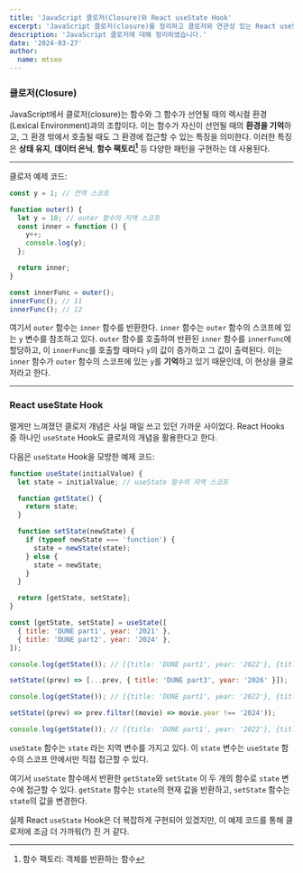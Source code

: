 ```yaml
---
title: 'JavaScript 클로저(Closure)와 React useState Hook'
excerpt: 'JavaScript 클로저(closure)를 정리하고 클로저와 연관성 있는 React useState Hook 코드까지 살펴 보았습니다.'
description: 'JavaScript 클로저에 대해 정리하였습니다.'
date: '2024-03-27'
author:
  name: mtseo
---
```


### 클로저(Closure)

JavaScript에서 클로저(closure)는 함수와 그 함수가 선언될 때의 렉시컬 환경(Lexical Environment)과의 조합이다. 이는 함수가 자신이 선언될 때의 **환경을 기억**하고, 그 환경 밖에서 호출될 때도 그 환경에 접근할 수 있는 특징을 의미한다. 이러한 특징은 **상태 유지**, **데이터 은닉**, **함수 팩토리[^1]** 등 다양한 패턴을 구현하는 데 사용된다.

---

클로저 예제 코드:

```js
const y = 1; // 전역 스코프

function outer() {
  let y = 10; // outer 함수의 지역 스코프
  const inner = function () {
    y++;
    console.log(y);
  };

  return inner;
}

const innerFunc = outer();
innerFunc(); // 11
innerFunc(); // 12
```

여기서 `outer` 함수는 `inner` 함수를 반환한다. `inner` 함수는 `outer` 함수의 스코프에 있는 `y` 변수를 참조하고 있다. `outer` 함수를 호출하여 반환된 `inner` 함수를 `innerFunc`에 할당하고, 이 `innerFunc`를 호출할 때마다 `y`의 값이 증가하고 그 값이 출력된다. 이는 `inner` 함수가 `outer` 함수의 스코프에 있는 `y`를 **기억**하고 있기 때문인데, 이 현상을 클로저라고 한다.

---

### React useState Hook

멀게만 느껴졌던 클로저 개념은 사실 매일 쓰고 있던 가까운 사이었다.
React Hooks 중 하나인 `useState` Hook도 클로저의 개념을 활용한다고 한다.

다음은 `useState` Hook을 모방한 예제 코드:

```jsx
function useState(initialValue) {
  let state = initialValue; // useState 함수의 지역 스코프

  function getState() {
    return state;
  }

  function setState(newState) {
    if (typeof newState === 'function') {
      state = newState(state);
    } else {
      state = newState;
    }
  }

  return [getState, setState];
}

const [getState, setState] = useState([
  { title: 'DUNE part1', year: '2021' },
  { title: 'DUNE part2', year: '2024' },
]);

console.log(getState()); // [{title: 'DUNE part1', year: '2022'}, {title: 'DUNE part2', year: '2024'}]

setState((prev) => [...prev, { title: 'DUNE part3', year: '2026' }]);

console.log(getState()); // [{title: 'DUNE part1', year: '2022'}, {title: 'DUNE part2', year: '2024'}, {title: 'DUNE part3', year: '2026'}]

setState((prev) => prev.filter((movie) => movie.year !== '2024'));

console.log(getState()); // [{title: 'DUNE part1', year: '2022'}, {title: 'DUNE part3', year: '2026'}]
```

`useState` 함수는 `state` 라는 지역 변수를 가지고 있다. 이 `state` 변수는 `useState` 함수의 스코프 안에서만 직접 접근할 수 있다.

여기서 `useState` 함수에서 반환한 `getState`와 `setState` 이 두 개의 함수로 `state` 변수에 접근할 수 있다.
`getState` 함수는 `state`의 현재 값을 반환하고, `setState` 함수는 `state`의 값을 변경한다.

실제 React `useState` Hook은 더 복잡하게 구현되어 있겠지만, 이 예제 코드를 통해 클로저에 조금 더 가까워(?) 진 거 같다.

[^1]: 함수 팩토리: 객체를 반환하는 함수
